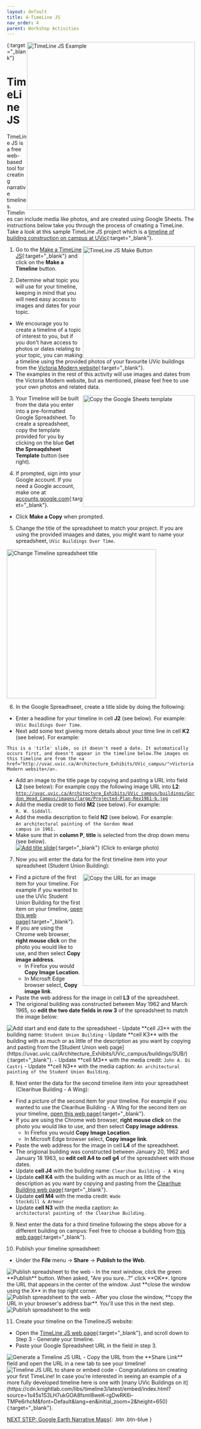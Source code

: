 ```yaml
---
layout: default
title: 4-TimeLine JS
nav_order: 4
parent: Workshop Activities
---
```

[<img src="images/timeline-logo.png" style="float:right;width:450px;" alt="TimeLine JS Example">](https://cdn.knightlab.com/libs/timeline3/latest/embed/index.html?source=1s45s1S3LH7ukGOA8fsmI8weK-rgDwRK6i-TMPe6rhcM&font=Default&lang=en&initial_zoom=2&height=800){:target="_blank"}
# TimeLine JS

TimeLine JS is a free web-based tool for creating narrative timelines. Timelines can include media like photos, and are created using Google Sheets. The instructions below take you through the process of creating a TimeLine. Take a look at this sample TimeLine JS project which is a [timeline of building construction on campus at UVic](https://cdn.knightlab.com/libs/timeline3/latest/embed/index.html?source=1s45s1S3LH7ukGOA8fsmI8weK-rgDwRK6i-TMPe6rhcM&font=Default&lang=en&initial_zoom=2&height=650){:target="_blank"}.

1. <img src="images/timeline-make.png" style="float:right;width:300px;" alt="TimeLine JS Make Button">Go to the [Make a TimeLine JS](https://timeline.knightlab.com/){:target="_blank"} and click on the **Make a Timeline** button.

2. Determine what topic you will use for your timeline, keeping in mind that you will need easy access to images and dates for your topic.
- We encourage you to create a timeline of a topic of interest to you, but if you don't have access to photos or dates relating to your topic, you can making a timeline using the provided photos of your favourite UVic buildings from the [Victoria Modern website](http://uvac.uvic.ca/Architecture_Exhibits/UVic_campus/){:target="_blank"}. 
- The examples in the rest of this activity will use images and dates from the Victoria Modern website, but as mentioned, please feel free to use your own photos and related data.

3. <img src="images/timeline-template.png" style="float:right;width:300px;" alt="Copy the Google Sheets template">Your Timeline will be built from the data you enter into a pre-formatted Google Spreadsheet. To create a spreadsheet, copy the template provided for you by clicking on the blue **Get the Spreaqdsheet Template** button (see right). 

4. If prompted, sign into your Google account. If you need a Google account, make one at [accounts.google.com](https://accounts.google.com){:target="_blank"}. 
- Click **Make a Copy** when prompted.

5. Change the title of the spreadsheet to match your project. If you are using the provided imaages and dates, you might want to name your spreadsheet, <code>UVic Buildings Over Time</code>.
<img src="images/timeline-change-title.png" style="width:400px;" alt="Change Timeline spreadsheet title">

6. In the Google Spreadhseet, create a title slide by doing the following:
- Enter a headline for your timeline in cell **J2** (see below). For example: <code>UVic Buildings Over Time</code>.
- Next add some text giveing more details about your time line in cell **K2** (see below). For example: 
```
This is a 'title' slide, so it doesn't need a date. It automatically occurs first, and doesn't appear in the timeline below.The images on this timeline are from the <a href="http://uvac.uvic.ca/Architecture_Exhibits/UVic_campus/">Victoria Modern website</a>.
```
- Add an image to the title page by copying and pasting a URL into field **L2** (see below): For example copy the following image URL into **L2**:<br> <code>http://uvac.uvic.ca/Architecture_Exhibits/UVic_campus/buildings/Gordon_Head_Campus/images/large/Projected-Plan-Rev1961-b.jpg</code>
- Add the media credit to field **M2** (see below). For example:<br> <code>R. W. Siddall</code>.
- Add the media description to field **N2** (see below). For example:<br> <code>An architectural painting of the Gordon Head campus in 1961.</code>
- Make sure that in **column P**, **title** is selected from the drop down menu (see below).<br>
[<img src="images/timeline-title-slide.png" alt="Add title slide">](images/timeline-title-slide.png){:target="_blank"} (Click to enlarge photo)<br>

7. Now you will enter the data for the first timeline item into your spreadsheet (Student Union Building):
- <img src="images/timeline-image-url.png" style="float:right;width:300px;" alt="Copy the URL for an image">Find a picture of the first item for your timeline. For example if you wanted to use the UVic Student Union Building for the first item on your timeline, [open this web page](https://uvac.uvic.ca/Architecture_Exhibits/UVic_campus/buildings/SUB/){:target="_blank"}.
- If you are using the Chrome web browser, **right mouse click** on the photo you would like to use, and then select **Copy image address**. 
  - In Firefox you would **Copy Image Location**. 
  - In Microsft Edge browser select, **Copy image link**.
- Paste the web address for the image in cell **L3** of the spreadsheet.
- The origional building was constructed between May 1962 and March 1965, so **edit the two date fields in row 3** of the spreadsheet to match the image below:
<img src="images/timeline-date-1.png" alt="Add start and end date to the spreadsheet">
- Update **cell J3** with the building name: <code>Student Union Building</code>
- Update **cell K3** with the building with as much or as little of the description as you want by copying and pasting from the [Student Union web page](https://uvac.uvic.ca/Architecture_Exhibits/UVic_campus/buildings/SUB/){:target="_blank"}.
- Update **cell M3** with the media credit: <code>John A. Di Castri</code>
- Update **cell N3** with the media caption: <code>An architectural painting of the Student Union Building.</code>

8. Next enter the data for the second timeline item into your spreadsheet (Clearihue Building - A Wing):
- Find a picture of the second item for your timeline. For example if you wanted to use the Clearihue Building - A Wing for the second item on your timeline, [open this web page](https://uvac.uvic.ca/Architecture_Exhibits/UVic_campus/buildings/Clearihue/){:target="_blank"}.
- If you are using the Chrome web browser, **right mouse click** on the photo you would like to use, and then select **Copy image address**. 
  - In Firefox you would **Copy Image Location**. 
  - In Microsft Edge browser select, **Copy image link**.
- Paste the web address for the image in cell **L4** of the spreadsheet.
- The origional building was constructed between January 20, 1962 and January 18 1963, so **edit cell A4 to cell g4** of the spreadsheet with those dates.
- Update **cell J4** with the building name: <code>Clearihue Building - A Wing</code>
- Update **cell K4** with the building with as much or as little of the description as you want by copying and pasting from the [Clearihue Building web page](https://uvac.uvic.ca/Architecture_Exhibits/UVic_campus/buildings/Clearihue/){:target="_blank"}.
- Update **cell M4** with the media credit: <code>Wade Stockdill & Armour</code>
- Update **cell N3** with the media caption: <code>An architectural painting of the Clearihue Building.</code>

9. Next enter the data for a third timeline following the steps above for a different building on campus: Feel free to choose a building from [this web page](https://uvac.uvic.ca/Architecture_Exhibits/UVic_campus/){:target="_blank"}.

10. Publish your timeline spreadsheet:
- Under the **File** menu -> **Share** -> **Publish to the Web**.<br>
<img src="images/timeline-publish-to-web.png" alt="Publish spreadsheet to the web">
- In the next window, click the green **Publish** button. When asked, "Are you sure…?" click **OK**. Ignore the URL that appears in the center of the window. Just **close the window using the X** in the top right corner.<br>
<img src="images/timeline-step-2.png" alt="Publish spreadsheet to the web">
- After you close the window, **copy the URL in your browser's address bar**. You'll use this in the next step.<br>
<img src="images/timeline-step-3.png" alt="Publish spreadsheet to the web">

11. Create your timeline on the TimelineJS website:
- Open the [TimeLine JS web page](https://timeline.knightlab.com/#make){:target="_blank"}, and scroll down to Step 3 - Generate your timeline.
- Paste your Google Spreadsheet URL in the field in step 3.<br>
<img src="images/timeline-generate.png" alt="Generate a Timeline JS URL">
- Copy the URL from the **Share Link** field and open the URL in a new tab to see your timeline!<br>
<img src="images/timeline-share.png" alt="Timeline JS URL to share or embed code">
- Congratulations on creating your first TimeLine! In case you're interested in seeing an example of a more fully developed timeline here is one with [many UVic Buildings on it](https://cdn.knightlab.com/libs/timeline3/latest/embed/index.html?source=1s45s1S3LH7ukGOA8fsmI8weK-rgDwRK6i-TMPe6rhcM&font=Default&lang=en&initial_zoom=2&height=650){:target="_blank"}.

[NEXT STEP: Google Earth Narrative Maps](google-narrative-maps.html){: .btn .btn-blue }
